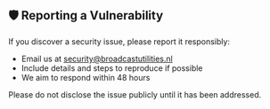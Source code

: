 ## 🛡 Reporting a Vulnerability

If you discover a security issue, please report it responsibly:

- Email us at security@broadcastutilities.nl
- Include details and steps to reproduce if possible
- We aim to respond within 48 hours

Please do not disclose the issue publicly until it has been addressed.